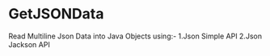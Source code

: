 # GetJSONData
Read Multiline Json Data into Java Objects using:-
1.Json Simple API
2.Json Jackson API
